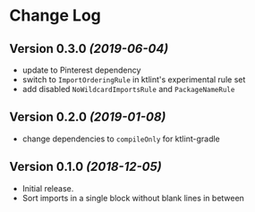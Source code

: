 Change Log
==========

Version 0.3.0 *(2019-06-04)*
----------------------------

- update to Pinterest dependency
- switch to `ImportOrderingRule` in ktlint's experimental rule set
- add disabled `NoWildcardImportsRule` and `PackageNameRule`

Version 0.2.0 *(2019-01-08)*
----------------------------

- change dependencies to `compileOnly` for ktlint-gradle


Version 0.1.0 *(2018-12-05)*
----------------------------

- Initial release.
- Sort imports in a single block without blank lines in between

